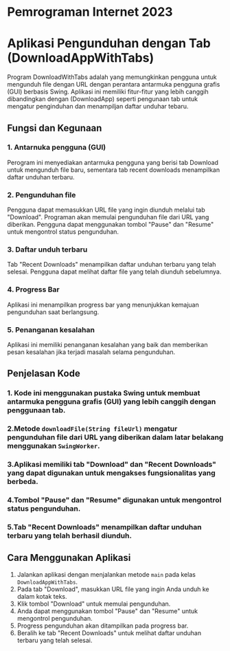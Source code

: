 # Pemrograman Internet 2023

# Aplikasi Pengunduhan dengan Tab (DownloadAppWithTabs)
Program DownloadWithTabs adalah yang memungkinkan pengguna untuk mengunduh file dengan URL dengan perantara antarmuka pengguna grafis (GUI) berbasis Swing. Aplikasi ini memiliki fitur-fitur yang lebih canggih dibandingkan dengan (DownloadApp) seperti pengunaan tab untuk mengatur penginduhan dan menampiljan daftar unduhar tebaru.

## Fungsi dan Kegunaan 
### 1. Antarnuka pengguna (GUI)
Perogram ini  menyediakan antarmuka pengguna yang berisi tab Download untuk mengunduh file baru, sementara tab recent downloads menampilkan daftar unduhan terbaru.

### 2. Pengunduhan file
Pengguna dapat memasukkan URL file yang ingin diunduh melalui tab "Download". Programan akan memulai pengunduhan file dari URL yang diberikan. Pengguna dapat menggunakan tombol "Pause" dan "Resume" untuk mengontrol status pengunduhan.

### 3. Daftar unduh terbaru
Tab "Recent Downloads" menampilkan daftar unduhan terbaru yang telah selesai. Pengguna dapat melihat daftar file yang telah diunduh sebelumnya.

### 4. Progress Bar
Aplikasi ini menampilkan progress bar yang menunjukkan kemajuan pengunduhan saat berlangsung.

### 5. Penanganan kesalahan
Aplikasi ini memiliki penanganan kesalahan yang baik dan memberikan pesan kesalahan jika terjadi masalah selama pengunduhan.

## Penjelasan Kode
### 1. Kode ini menggunakan pustaka Swing untuk membuat antarmuka pengguna grafis (GUI) yang lebih canggih dengan penggunaan tab.

### 2.Metode `downloadFile(String fileUrl)` mengatur pengunduhan file dari URL yang diberikan dalam latar belakang menggunakan `SwingWorker`.

### 3.Aplikasi memiliki tab "Download" dan "Recent Downloads" yang dapat digunakan untuk mengakses fungsionalitas yang berbeda.

### 4.Tombol "Pause" dan "Resume" digunakan untuk mengontrol status pengunduhan.

### 5.Tab "Recent Downloads" menampilkan daftar unduhan terbaru yang telah berhasil diunduh.

## Cara Menggunakan Aplikasi
1. Jalankan aplikasi dengan menjalankan metode `main` pada kelas `DownloadAppWithTabs`.
2. Pada tab "Download", masukkan URL file yang ingin Anda unduh ke dalam kotak teks.
3. Klik tombol "Download" untuk memulai pengunduhan.
4. Anda dapat menggunakan tombol "Pause" dan "Resume" untuk mengontrol pengunduhan.
5. Progress pengunduhan akan ditampilkan pada progress bar.
6. Beralih ke tab "Recent Downloads" untuk melihat daftar unduhan terbaru yang telah selesai.
